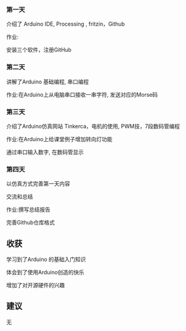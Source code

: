 ### 第一天

介绍了 Arduino IDE, Processing , fritzin，Github


作业:

安装三个软件，注册GitHub

### 第二天

讲解了Arduino 基础编程, 串口编程

作业:在Arduino上从电脑串口接收一串字符, 发送对应的Morse码

### 第三天

介绍了Arduino仿真网站 Tinkerca，电机的使用, PWM技，7段数码管编程

作业:在Arduino上给课堂例子增加转向灯功能

通过串口输入数字, 在数码管显示


### 第四天

以仿真方式完善第一天内容

交流和总结

作业:撰写总结报告

完善Github仓库格式

## 收获

学习到了Arduino 的基础入门知识

体会到了使用Arduino创造的快乐

增加了对开源硬件的兴趣

## 建议

无
